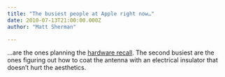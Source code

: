 ```yaml
---
title: "The busiest people at Apple right now…"
date: 2010-07-13T21:00:00.000Z
author: "Matt Sherman"

---
```


…are the ones planning the [hardware recall](http://blogs.consumerreports.org/electronics/2010/07/apple-iphone4-iphone-4-antenna-design-flaw-update-fix-responsibility-consumers-fault-error-blame-consumer-reports-responds.html). The second busiest are the ones figuring out how to coat the antenna with an electrical insulator that doesn’t hurt the aesthetics.
